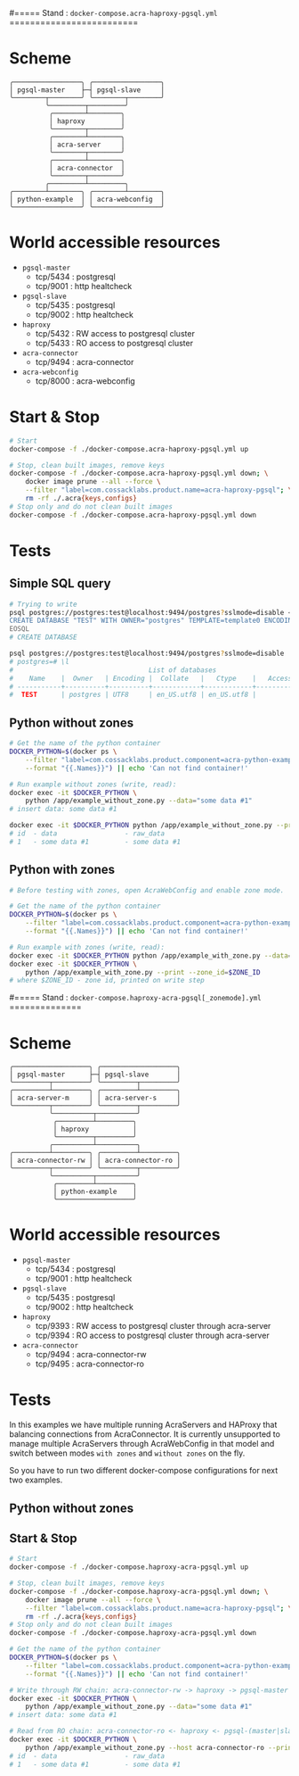 
#===== Stand : `docker-compose.acra-haproxy-pgsql.yml` =========================

# Scheme

```
╭─────────────────╮ ╭─────────────────╮
│ pgsql-master    ├─┤ pgsql-slave     │
╰────────┬────────╯ ╰────────┬────────╯
         ╰─────────┬─────────╯
          ╭────────┴────────╮
          │ haproxy         │
          ╰────────┬────────╯
          ╭────────┴────────╮
          │ acra-server     │
          ╰────────┬────────╯
          ╭────────┴────────╮
          │ acra-connector  │
          ╰────────┬────────╯
         ╭─────────┴─────────╮
╭────────┴────────╮ ╭────────┴────────╮
│ python-example  │ │ acra-webconfig  │
╰─────────────────╯ ╰─────────────────╯
```

# World accessible resources

* `pgsql-master`
  - tcp/5434 : postgresql
  - tcp/9001 : http healtcheck
* `pgsql-slave`
  - tcp/5435 : postgresql
  - tcp/9002 : http healtcheck
* `haproxy`
  - tcp/5432 : RW access to postgresql cluster
  - tcp/5433 : RO access to postgresql cluster
* `acra-connector`
  - tcp/9494 : acra-connector
* `acra-webconfig`
  - tcp/8000 : acra-webconfig


# Start & Stop

```bash
# Start
docker-compose -f ./docker-compose.acra-haproxy-pgsql.yml up

# Stop, clean built images, remove keys
docker-compose -f ./docker-compose.acra-haproxy-pgsql.yml down; \
    docker image prune --all --force \
    --filter "label=com.cossacklabs.product.name=acra-haproxy-pgsql"; \
    rm -rf ./.acra{keys,configs}
# Stop only and do not clean built images
docker-compose -f ./docker-compose.acra-haproxy-pgsql.yml down
```

# Tests

## Simple SQL query

```bash
# Trying to write
psql postgres://postgres:test@localhost:9494/postgres?sslmode=disable <<'EOSQL'
CREATE DATABASE "TEST" WITH OWNER="postgres" TEMPLATE=template0 ENCODING='UTF-8';
EOSQL
# CREATE DATABASE

psql postgres://postgres:test@localhost:9494/postgres?sslmode=disable
# postgres=# \l
#                                  List of databases
#    Name    |  Owner   | Encoding |  Collate   |   Ctype    |   Access privileges
# -----------+----------+----------+------------+------------+-----------------------
#  TEST      | postgres | UTF8     | en_US.utf8 | en_US.utf8 |
```

## Python without zones

```bash
# Get the name of the python container
DOCKER_PYTHON=$(docker ps \
    --filter "label=com.cossacklabs.product.component=acra-python-example" \
    --format "{{.Names}}") || echo 'Can not find container!'

# Run example without zones (write, read):
docker exec -it $DOCKER_PYTHON \
    python /app/example_without_zone.py --data="some data #1"
# insert data: some data #1

docker exec -it $DOCKER_PYTHON python /app/example_without_zone.py --print
# id  - data                 - raw_data
# 1   - some data #1         - some data #1
```

## Python with zones

```bash
# Before testing with zones, open AcraWebConfig and enable zone mode.

# Get the name of the python container
DOCKER_PYTHON=$(docker ps \
    --filter "label=com.cossacklabs.product.component=acra-python-example" \
    --format "{{.Names}}") || echo 'Can not find container!'

# Run example with zones (write, read):
docker exec -it $DOCKER_PYTHON python /app/example_with_zone.py --data="some data"
docker exec -it $DOCKER_PYTHON \
    python /app/example_with_zone.py --print --zone_id=$ZONE_ID
# where $ZONE_ID - zone id, printed on write step
```


#===== Stand : `docker-compose.haproxy-acra-pgsql[_zonemode].yml` ==============

# Scheme

```
╭───────────────────╮ ╭───────────────────╮
│ pgsql-master      ├─┤ pgsql-slave       │
╰─────────┬─────────╯ ╰─────────┬─────────╯
╭─────────┴─────────╮ ╭─────────┴─────────╮
│ acra-server-m     │ │ acra-server-s     │
╰─────────┬─────────╯ ╰─────────┬─────────╯
          ╰──────────┬──────────╯
           ╭─────────┴─────────╮
           │ haproxy           │
           ╰─────────┬─────────╯
          ╭──────────┴──────────╮
╭─────────┴─────────╮ ╭─────────┴─────────╮
│ acra-connector-rw │ │ acra-connector-ro │
╰─────────┬─────────╯ ╰─────────┬─────────╯
          ╰──────────┬──────────╯
           ╭─────────┴─────────╮
           │ python-example    │
           ╰───────────────────╯
```

# World accessible resources

* `pgsql-master`
  - tcp/5434 : postgresql
  - tcp/9001 : http healtcheck
* `pgsql-slave`
  - tcp/5435 : postgresql
  - tcp/9002 : http healtcheck
* `haproxy`
  - tcp/9393 : RW access to postgresql cluster through acra-server
  - tcp/9394 : RO access to postgresql cluster through acra-server
* `acra-connector`
  - tcp/9494 : acra-connector-rw
  - tcp/9495 : acra-connector-ro


# Tests

In this examples we have multiple running AcraServers and HAProxy that balancing
connections from AcraConnector. It is currently unsupported to manage multiple
AcraServers through AcraWebConfig in that model and switch between modes
`with zones` and `without zones` on the fly.

So you have to run two different docker-compose configurations for next two
examples.


## Python without zones

## Start & Stop

```bash
# Start
docker-compose -f ./docker-compose.haproxy-acra-pgsql.yml up

# Stop, clean built images, remove keys
docker-compose -f ./docker-compose.haproxy-acra-pgsql.yml down; \
    docker image prune --all --force \
    --filter "label=com.cossacklabs.product.name=acra-haproxy-pgsql"; \
    rm -rf ./.acra{keys,configs}
# Stop only and do not clean built images
docker-compose -f ./docker-compose.haproxy-acra-pgsql.yml down
```

```bash
# Get the name of the python container
DOCKER_PYTHON=$(docker ps \
    --filter "label=com.cossacklabs.product.component=acra-python-example" \
    --format "{{.Names}}") || echo 'Can not find container!'

# Write through RW chain: acra-connector-rw -> haproxy -> pgsql-master
docker exec -it $DOCKER_PYTHON \
    python /app/example_without_zone.py --data="some data #1"
# insert data: some data #1

# Read from RO chain: acra-connector-ro <- haproxy <- pgsql-(master|slave)
docker exec -it $DOCKER_PYTHON \
    python /app/example_without_zone.py --host acra-connector-ro --print
# id  - data                 - raw_data
# 1   - some data #1         - some data #1
```
